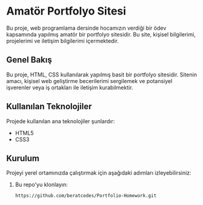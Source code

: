 # Amatör Portfolyo Sitesi

Bu proje, web programlama dersinde hocamızın verdiği bir ödev kapsamında yapılmış amatör bir portfolyo sitesidir. Bu site, kişisel bilgilerimi, projelerimi ve iletişim bilgilerimi içermektedir.

## Genel Bakış

Bu proje, HTML, CSS kullanılarak yapılmış basit bir portfolyo sitesidir. Sitenin amacı, kişisel web geliştirme becerilerimi sergilemek ve potansiyel işverenler veya iş ortakları ile iletişim kurabilmektir.

## Kullanılan Teknolojiler

Projede kullanılan ana teknolojiler şunlardır:

- HTML5
- CSS3

## Kurulum

Projeyi yerel ortamınızda çalıştırmak için aşağıdaki adımları izleyebilirsiniz:

1. Bu repo'yu klonlayın:
   ```bash
   https://github.com/beratcodes/Portfolio-Homework.git
